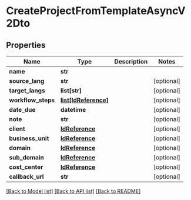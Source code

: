 # CreateProjectFromTemplateAsyncV2Dto

## Properties
Name | Type | Description | Notes
------------ | ------------- | ------------- | -------------
**name** | **str** |  | 
**source_lang** | **str** |  | [optional] 
**target_langs** | **list[str]** |  | [optional] 
**workflow_steps** | [**list[IdReference]**](IdReference.md) |  | [optional] 
**date_due** | **datetime** |  | [optional] 
**note** | **str** |  | [optional] 
**client** | [**IdReference**](IdReference.md) |  | [optional] 
**business_unit** | [**IdReference**](IdReference.md) |  | [optional] 
**domain** | [**IdReference**](IdReference.md) |  | [optional] 
**sub_domain** | [**IdReference**](IdReference.md) |  | [optional] 
**cost_center** | [**IdReference**](IdReference.md) |  | [optional] 
**callback_url** | **str** |  | [optional] 

[[Back to Model list]](../README.md#documentation-for-models) [[Back to API list]](../README.md#documentation-for-api-endpoints) [[Back to README]](../README.md)

